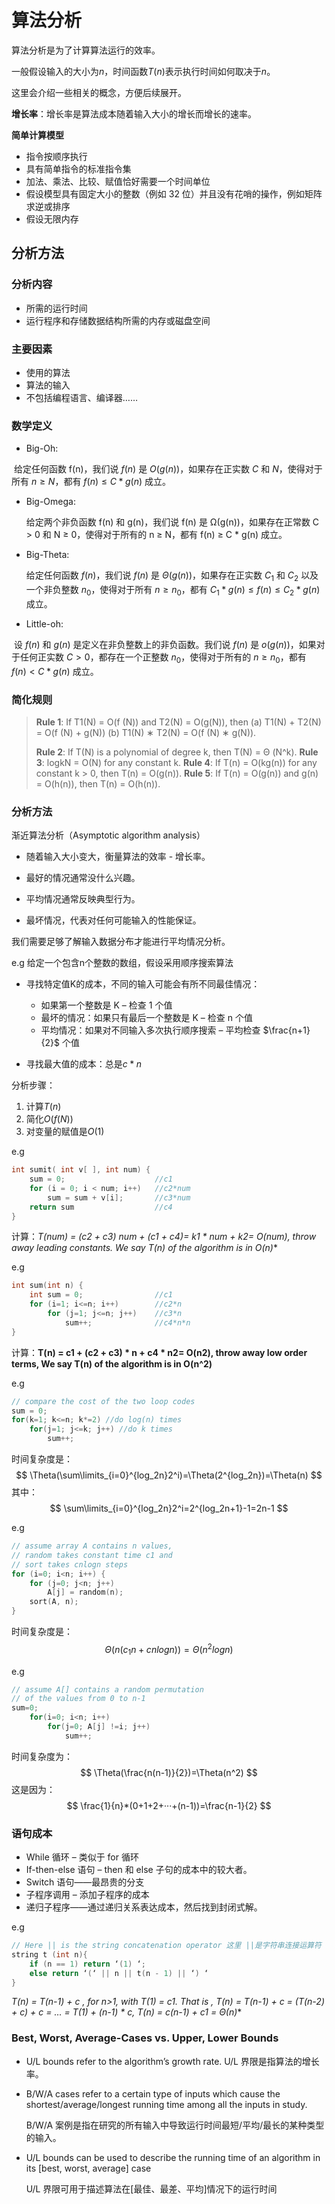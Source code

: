 # 算法分析

算法分析是为了计算算法运行的效率。

一般假设输入的大小为$n$，时间函数$T(n)$表示执行时间如何取决于$n$。

这里会介绍一些相关的概念，方便后续展开。

**增长率**：增长率是算法成本随着输入大小的增长而增长的速率。

**简单计算模型**

- 指令按顺序执行
- 具有简单指令的标准指令集
- 加法、乘法、比较、赋值恰好需要一个时间单位
- 假设模型具有固定大小的整数（例如 32 位）并且没有花哨的操作，例如矩阵求逆或排序
- 假设无限内存



## 分析方法

### 分析内容

- 所需的运行时间
- 运行程序和存储数据结构所需的内存或磁盘空间



### 主要因素

- 使用的算法
- 算法的输入
- 不包括编程语言、编译器……



### 数学定义

- Big-Oh:

​	给定任何函数 f(n)，我们说 $f(n)$ 是 $O(g(n))$，如果存在正实数 $C$ 和 $N$，使得对于所有 $n ≥ N$，都有 $f(n) ≤ C * g(n)$ 成立。

- Big-Omega:

  给定两个非负函数 f(n) 和 g(n)，我们说 f(n) 是 Ω(g(n))，如果存在正常数 C > 0 和 N ≥ 0，使得对于所有的 n ≥ N，都有 f(n) ≥ C * g(n) 成立。

- Big-Theta:

  给定任何函数 $f(n)$，我们说 $f(n)$ 是 $Θ(g(n))$，如果存在正实数 $C_1$ 和 $C_2$ 以及一个非负整数 $n_0$，使得对于所有 $n ≥ n_0$，都有 $C_1 * g(n) ≤ f(n) ≤ C_2 * g(n)$ 成立。

- Little-oh:

​	设 $f(n)$ 和 $g(n)$ 是定义在非负整数上的非负函数。我们说 $f(n)$ 是 $o(g(n))$，如果对于任何正实数 $C > 0$，都存在一个正整数 $n_0$，使得对于所有的 $n ≥ n_0$，都有 $f(n) < C * g(n)$ 成立。



### 简化规则

> **Rule 1**: If T1(N) = O(f (N)) and T2(N) = O(g(N)), then
> 	(a) T1(N) + T2(N) = O(f (N) + g(N))
> 	(b) T1(N) ∗ T2(N) = O(f (N) ∗ g(N)).
>
> **Rule 2**: If T(N) is a polynomial of degree k, then T(N) = Θ (N^k).
> **Rule 3**: logkN = O(N) for any constant k.
> **Rule 4**: If T(n) = O(kg(n)) for any constant k > 0, then T(n) = O(g(n)).
> **Rule 5**: If T(n) = O(g(n)) and g(n) = O(h(n)), then T(n) = O(h(n)).



### 分析方法

渐近算法分析（Asymptotic algorithm analysis）

- 随着输入大小变大，衡量算法的效率 - 增长率。

- 最好的情况通常没什么兴趣。
- 平均情况通常反映典型行为。
- 最坏情况，代表对任何可能输入的性能保证。

我们需要足够了解输入数据分布才能进行平均情况分析。



e.g 给定一个包含n个整数的数组，假设采用顺序搜索算法

- 寻找特定值K的成本，不同的输入可能会有所不同最佳情况：
  - 如果第一个整数是 K – 检查 1 个值
  - 最坏的情况：如果只有最后一个整数是 K – 检查 n 个值
  - 平均情况：如果对不同输入多次执行顺序搜索 – 平均检查 $\frac{n+1}{2}$ 个值

- 寻找最大值的成本：总是$c*n$



分析步骤：

1. 计算$T(n)$
2. 简化$O(f(N))$
3. 对变量的赋值是$O(1)$

e.g 

```cpp
int sumit( int v[ ], int num) {
    sum = 0;					//c1
    for (i = 0; i < num; i++)	//c2*num
    	sum = sum + v[i];		//c3*num
    return sum					//c4
}
```

计算：**T(num) = (c2 + c3)* num + (c1 + c4)= k1 * num + k2= O(num), throw away leading constants. We say T(n) of the algorithm is in O(n)**



e.g

```cpp
int sum(int n) {
    int sum = 0;				//c1
    for (i=1; i<=n; i++)		//c2*n
    	for (j=1; j<=n; j++)	//c3*n
    		sum++;				//c4*n*n				
}

```

计算：**T(n) = c1 + (c2 + c3) * n + c4 * n2= O(n2), throw away low order terms, We say T(n) of the algorithm is in O(n^2)**



e.g

```cpp
// compare the cost of the two loop codes
sum = 0;
for(k=1; k<=n; k*=2) //do log(n) times
	for(j=1; j<=k; j++) //do k times
		sum++;
```

时间复杂度是：
$$
\Theta(\sum\limits_{i=0}^{log_2n}2^i)=\Theta(2^{log_2n})=\Theta(n)
$$
其中：
$$
\sum\limits_{i=0}^{log_2n}2^i=2^{log_2n+1}-1=2n-1
$$


e.g

```cpp
// assume array A contains n values,
// random takes constant time c1 and
// sort takes cnlogn steps
for (i=0; i<n; i++) {
	for (j=0; j<n; j++)
		A[j] = random(n);
	sort(A, n);
}
```

时间复杂度是：
$$
\Theta(n(c_1n+cnlogn))=\Theta(n^2logn)
$$


e.g

```cpp
// assume A[] contains a random permutation
// of the values from 0 to n-1
sum=0;
	for(i=0; i<n; i++)
		for(j=0; A[j] !=i; j++)
			sum++;
```

时间复杂度为：
$$
\Theta(\frac{n(n-1)}{2})=\Theta(n^2)
$$
这是因为：
$$
\frac{1}{n}*(0+1+2+···+(n-1))=\frac{n-1}{2}
$$


### 语句成本

- While 循环 – 类似于 for 循环
- If-then-else 语句 – then 和 else 子句的成本中的较大者。
- Switch 语句——最昂贵的分支
- 子程序调用 – 添加子程序的成本
- 递归子程序——通过递归关系表达成本，然后找到封闭式解。



e.g

```cpp
// Here || is the string concatenation operator	这里 ||是字符串连接运算符
string t (int n){
	if (n == 1) return ‘(1) ‘;
	else return ‘(‘ || n || t(n - 1) || ‘) ‘
}
```

**T(n) = T(n-1) + c , for n>1, with T(1) = c1. That is , T(n) = T(n-1) + c = (T(n-2) + c) + c = … = T(1) + (n-1) * c, T(n) = c*(n-1) + c1 = Θ(n)**



### Best, Worst, Average-Cases vs. Upper, Lower Bounds

- U/L bounds refer to the algorithm’s growth rate.	U/L 界限是指算法的增长率。

- B/W/A cases refer to a certain type of inputs which cause the shortest/average/longest running time among all the inputs in study.

  B/W/A 案例是指在研究的所有输入中导致运行时间最短/平均/最长的某种类型的输入。

- U/L bounds can be used to describe the running time of an algorithm in its [best, worst, average] case

  U/L 界限可用于描述算法在[最佳、最差、平均]情况下的运行时间
